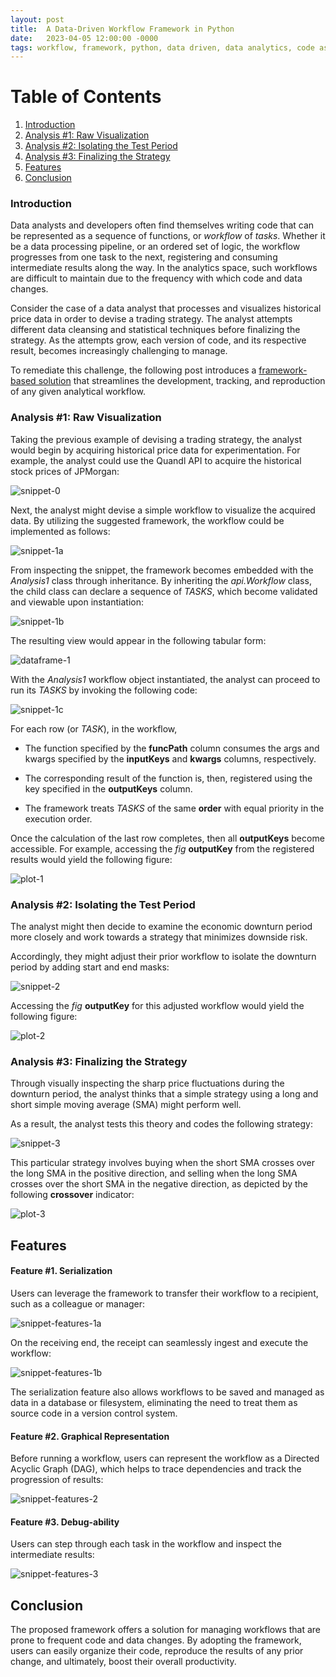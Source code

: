 ```yaml
---
layout: post
title:  A Data-Driven Workflow Framework in Python
date:   2023-04-05 12:00:00 -0000
tags: workflow, framework, python, data driven, data analytics, code as data
---
```


# Table of Contents
1. [Introduction](#motivation)
2. [Analysis #1: Raw Visualization](#analysis-1-raw-visualization)
3. [Analysis #2: Isolating the Test Period](#analysis-2-isolating-the-test-period)
4. [Analysis #3: Finalizing the Strategy](#analysis-3-finalizing-the-strategy)
5. [Features](#features)
6. [Conclusion](#conclusion)

### Introduction

Data analysts and developers often find themselves writing code that can be represented as a sequence of functions, 
or *workflow* of *tasks*.
Whether it be a data processing pipeline, or an ordered set of logic, the workflow progresses from one task to the next, 
registering and consuming intermediate results along the way.
In the analytics space, such workflows are difficult to maintain due to the frequency with which code and data changes.

Consider the case of a data analyst that processes and visualizes historical price data in order to devise a trading strategy.
The analyst attempts different data cleansing and statistical techniques before finalizing the strategy.
As the attempts grow, each version of code, and its respective result, becomes increasingly challenging to manage.

To remediate this challenge, the following post introduces a [framework-based solution][workflow-code] that streamlines the development,
tracking, and reproduction of any given analytical workflow.


### Analysis #1: Raw Visualization

Taking the previous example of devising a trading strategy, the analyst would begin by acquiring historical price 
data for experimentation. For example, the analyst could use the Quandl API to acquire the historical stock prices of JPMorgan:

![snippet-0]

Next, the analyst might devise a simple workflow to visualize the acquired data.
By utilizing the suggested framework, the workflow could be implemented as follows:

![snippet-1a]

From inspecting the snippet, the framework becomes embedded with the *Analysis1* class through inheritance.
By inheriting the *api.Workflow* class, the child class can declare a sequence of *TASKS*, which
become validated and viewable upon instantiation:

![snippet-1b]

The resulting view would appear in the following tabular form:

![dataframe-1]

With the *Analysis1* workflow object instantiated, 
the analyst can proceed to run its *TASKS* by invoking the following code:

![snippet-1c]

For each row (or *TASK*), in the workflow,

* The function specified by the **funcPath** column consumes the args and kwargs 
  specified by the **inputKeys** and **kwargs** columns, respectively. 

* The corresponding result of the function is, then, registered using the key 
  specified in the **outputKeys** column.
  
* The framework treats *TASKS* of the same **order** with equal priority in the execution order.

Once the calculation of the last row completes, then all **outputKeys** become accessible.
For example, accessing the *fig* **outputKey** from the registered results would yield the following figure:


![plot-1]


### Analysis #2: Isolating the Test Period
The analyst might then decide to examine the economic downturn period more closely 
and work towards a strategy that minimizes downside risk.  

Accordingly, they might adjust their prior workflow to isolate the downturn period
by adding start and end masks:

![snippet-2]

Accessing the *fig* **outputKey** for this adjusted workflow would yield the following figure:

![plot-2]


### Analysis #3: Finalizing the Strategy

Through visually inspecting the sharp price fluctuations during the downturn period, 
the analyst thinks that a simple strategy using a long and short simple moving average (SMA) 
might perform well. 

As a result, the analyst tests this theory and codes the following strategy:

![snippet-3]

This particular strategy involves 
buying when the short SMA crosses over the long SMA in the positive direction, and 
selling when the long SMA crosses over the short SMA in the negative direction, 
as depicted by the following **crossover** indicator:

![plot-3]

## Features

#### Feature #1. Serialization

Users can leverage the framework to transfer their workflow to a recipient, such as a colleague or manager:
 
![snippet-features-1a]

On the receiving end, the receipt can seamlessly ingest and execute the workflow:

![snippet-features-1b]

The serialization feature also allows workflows to be saved and managed as data in a database or filesystem,
eliminating the need to treat them as source code in a version control system.

#### Feature #2. Graphical Representation

Before running a workflow, users can represent the workflow as a Directed Acyclic Graph (DAG),
which helps to trace dependencies and track the progression of results: 

![snippet-features-2]


#### Feature #3. Debug-ability

Users can step through each task in the workflow and inspect the intermediate results: 

![snippet-features-3]


## Conclusion

The proposed framework offers a solution for managing workflows that are prone to frequent code and data changes. 
By adopting the framework, users can easily organize their code, reproduce the results of any prior change, 
and ultimately, boost their overall productivity.



[mini-conda]: https://docs.conda.io/en/latest/miniconda.html
[workflow-code]: https://github.com/pyt3r/practice-package/blob/master/practice/frameworks/workflow/workflow.py
[snippet-0]: ../assets/2023-04-05-snippet-0.png
[snippet-1a]: ../assets/2023-04-05-snippet-1a.png
[snippet-1b]: ../assets/2023-04-05-snippet-1b.png
[snippet-1c]: ../assets/2023-04-05-snippet-1c.png
[snippet-2]: ../assets/2023-04-05-snippet-2.png
[snippet-3]: ../assets/2023-04-05-snippet-3.png
[snippet-features-1a]: ../assets/2023-04-05-snippet-features-1a.png
[snippet-features-1b]: ../assets/2023-04-05-snippet-features-1b.png
[snippet-features-2]: ../assets/2023-04-05-snippet-features-2.png
[snippet-features-3]: ../assets/2023-04-05-snippet-features-3.png
[dataframe-1]: ../assets/2023-04-05-dataframe-1.png
[plot-1]: ../assets/2023-04-05-plot-1.png
[plot-2]: ../assets/2023-04-05-plot-2.png
[plot-3]: ../assets/2023-04-05-plot-3.png

